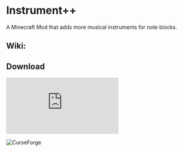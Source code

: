 # Instrument++
A Minecraft Mod that adds more musical instruments for note blocks.

## Wiki: 


## Download

![MC百科](https://www.mcmod.cn/class/8416.html)

![CurseForge](https://www.curseforge.com/minecraft/mc-mods/instrument)

